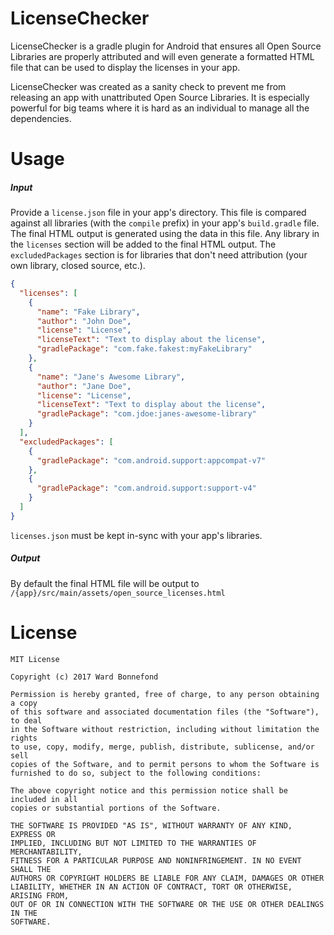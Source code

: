 # LicenseChecker
LicenseChecker is a gradle plugin for Android that ensures all Open Source Libraries are properly attributed and will even generate a formatted HTML file that can be used to display the licenses in your app.

LicenseChecker was created as a sanity check to prevent me from releasing an app with unattributed Open Source Libraries.  It is especially powerful for big teams where it is hard as an individual to manage all the dependencies.

# Usage
##### Input
Provide a `license.json` file in your app's directory.  This file is compared against all libraries (with the `compile` prefix) in your app's `build.gradle` file. The final HTML output is generated using the data in this file. Any library in the `licenses` section will be added to the final HTML output. The `excludedPackages` section is for libraries that don't need attribution (your own library, closed source, etc.).

```json
{
  "licenses": [
    {
      "name": "Fake Library",
      "author": "John Doe",
      "license": "License",
      "licenseText": "Text to display about the license",
      "gradlePackage": "com.fake.fakest:myFakeLibrary"
    },
    {
      "name": "Jane's Awesome Library",
      "author": "Jane Doe",
      "license": "License",
      "licenseText": "Text to display about the license",
      "gradlePackage": "com.jdoe:janes-awesome-library"
    }
  ],
  "excludedPackages": [
    {
      "gradlePackage": "com.android.support:appcompat-v7"
    },
    {
      "gradlePackage": "com.android.support:support-v4"
    }
  ]
}
```

`licenses.json` must be kept in-sync with your app's libraries.

##### Output
By default the final HTML file will be output to `/{app}/src/main/assets/open_source_licenses.html`



# License
```
MIT License

Copyright (c) 2017 Ward Bonnefond

Permission is hereby granted, free of charge, to any person obtaining a copy
of this software and associated documentation files (the "Software"), to deal
in the Software without restriction, including without limitation the rights
to use, copy, modify, merge, publish, distribute, sublicense, and/or sell
copies of the Software, and to permit persons to whom the Software is
furnished to do so, subject to the following conditions:

The above copyright notice and this permission notice shall be included in all
copies or substantial portions of the Software.

THE SOFTWARE IS PROVIDED "AS IS", WITHOUT WARRANTY OF ANY KIND, EXPRESS OR
IMPLIED, INCLUDING BUT NOT LIMITED TO THE WARRANTIES OF MERCHANTABILITY,
FITNESS FOR A PARTICULAR PURPOSE AND NONINFRINGEMENT. IN NO EVENT SHALL THE
AUTHORS OR COPYRIGHT HOLDERS BE LIABLE FOR ANY CLAIM, DAMAGES OR OTHER
LIABILITY, WHETHER IN AN ACTION OF CONTRACT, TORT OR OTHERWISE, ARISING FROM,
OUT OF OR IN CONNECTION WITH THE SOFTWARE OR THE USE OR OTHER DEALINGS IN THE
SOFTWARE.
```
